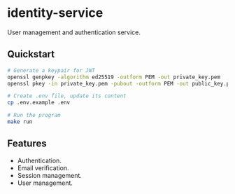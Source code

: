 # identity-service

User management and authentication service.

## Quickstart

```bash
# Generate a keypair for JWT
openssl genpkey -algorithm ed25519 -outform PEM -out private_key.pem
openssl pkey -in private_key.pem -pubout -outform PEM -out public_key.pem

# Create .env file, update its content
cp .env.example .env

# Run the program
make run
```

## Features

- Authentication.
- Email verification.
- Session management.
- User management.
